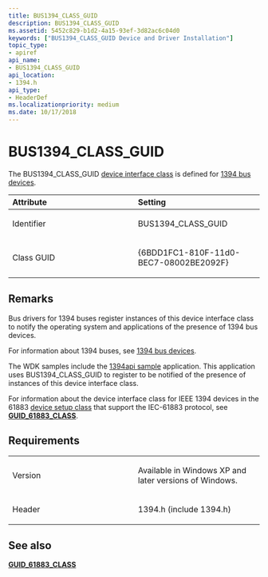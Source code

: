 ```yaml
---
title: BUS1394_CLASS_GUID
description: BUS1394_CLASS_GUID
ms.assetid: 5452c829-b1d2-4a15-93ef-3d82ac6c04d0
keywords: ["BUS1394_CLASS_GUID Device and Driver Installation"]
topic_type:
- apiref
api_name:
- BUS1394_CLASS_GUID
api_location:
- 1394.h
api_type:
- HeaderDef
ms.localizationpriority: medium
ms.date: 10/17/2018
---
```


# BUS1394_CLASS_GUID


The BUS1394_CLASS_GUID [device interface class](./overview-of-device-interface-classes.md) is defined for [1394 bus devices](../ieee/index.md).

<table>
<colgroup>
<col width="50%" />
<col width="50%" />
</colgroup>
<thead>
<tr class="header">
<th align="left">Attribute</th>
<th align="left">Setting</th>
</tr>
</thead>
<tbody>
<tr class="odd">
<td align="left"><p>Identifier</p></td>
<td align="left"><p>BUS1394_CLASS_GUID</p></td>
</tr>
<tr class="even">
<td align="left"><p>Class GUID</p></td>
<td align="left"><p>{6BDD1FC1-810F-11d0-BEC7-08002BE2092F}</p></td>
</tr>
</tbody>
</table>

 

Remarks
-------

Bus drivers for 1394 buses register instances of this device interface class to notify the operating system and applications of the presence of 1394 bus devices.

For information about 1394 buses, see [1394 bus devices](../ieee/index.md).

The WDK samples include the [1394api sample](../ieee/1394-samples-and-diagnostic-tools.md) application. This application uses BUS1394_CLASS_GUID to register to be notified of the presence of instances of this device interface class.

For information about the device interface class for IEEE 1394 devices in the 61883 [device setup class](./overview-of-device-setup-classes.md) that support the IEC-61883 protocol, see [**GUID_61883_CLASS**](guid-61883-class.md).

Requirements
------------

<table>
<colgroup>
<col width="50%" />
<col width="50%" />
</colgroup>
<tbody>
<tr class="odd">
<td align="left"><p>Version</p></td>
<td align="left"><p>Available in Windows XP and later versions of Windows.</p></td>
</tr>
<tr class="even">
<td align="left"><p>Header</p></td>
<td align="left">1394.h (include 1394.h)</td>
</tr>
</tbody>
</table>

## See also


[**GUID_61883_CLASS**](guid-61883-class.md)

 

